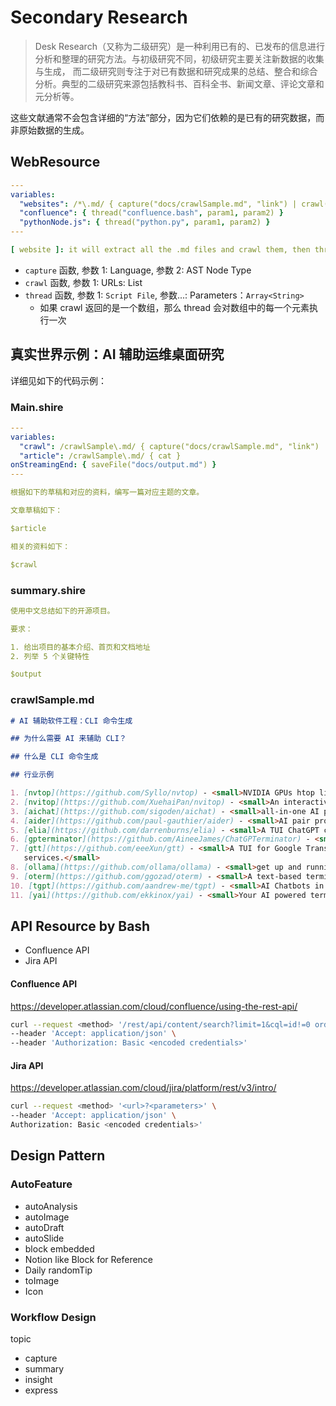 # Secondary Research

> Desk Research（又称为二级研究）是一种利用已有的、已发布的信息进行分析和整理的研究方法。与初级研究不同，初级研究主要关注新数据的收集与生成，
> 而二级研究则专注于对已有数据和研究成果的总结、整合和综合分析。典型的二级研究来源包括教科书、百科全书、新闻文章、评论文章和元分析等。

这些文献通常不会包含详细的“方法”部分，因为它们依赖的是已有的研究数据，而非原始数据的生成。

## WebResource

```yaml
---
variables:
  "websites": /*\.md/ { capture("docs/crawlSample.md", "link") | crawl() | thread("summary.shire") }
  "confluence": { thread("confluence.bash", param1, param2) }
  "pythonNode.js": { thread("python.py", param1, param2) }
---

[ website ]: it will extract all the .md files and crawl them, then thread them with summary.shire, then return the result.
```

- `capture` 函数, 参数 1: Language, 参数 2: AST Node Type
- `crawl` 函数, 参数 1: URLs: List<String>
- `thread` 函数, 参数 1: `Script File`, 参数...: Parameters：`Array<String>`
    - 如果 crawl 返回的是一个数组，那么 thread 会对数组中的每一个元素执行一次

## 真实世界示例：AI 辅助运维桌面研究

详细见如下的代码示例：

### Main.shire

```yaml
---
variables:
  "crawl": /crawlSample\.md/ { capture("docs/crawlSample.md", "link") | crawl() | thread(".shire/research/summary.shire") }
  "article": /crawlSample\.md/ { cat }
onStreamingEnd: { saveFile("docs/output.md") }
---

根据如下的草稿和对应的资料，编写一篇对应主题的文章。

文章草稿如下：

$article

相关的资料如下：

$crawl
```

### summary.shire

```yaml
使用中文总结如下的开源项目。

要求：

1. 给出项目的基本介绍、首页和文档地址
2. 列举 5 个关键特性

$output
````

### crawlSample.md

```md
# AI 辅助软件工程：CLI 命令生成

## 为什么需要 AI 来辅助 CLI？

## 什么是 CLI 命令生成

## 行业示例

1. [nvtop](https://github.com/Syllo/nvtop) - <small>NVIDIA GPUs htop like monitoring tool</small>
2. [nvitop](https://github.com/XuehaiPan/nvitop) - <small>An interactive NVIDIA-GPU process viewer and beyond.</small>
3. [aichat](https://github.com/sigoden/aichat) - <small>all-in-one AI powered CLI chat and copilot.</small>
4. [aider](https://github.com/paul-gauthier/aider) - <small>AI pair programming in your terminal</small>
5. [elia](https://github.com/darrenburns/elia) - <small>A TUI ChatGPT client built with Textual</small>
6. [gpterminator](https://github.com/AineeJames/ChatGPTerminator) - <small>A TUI for OpenAI's ChatGPT</small>
7. [gtt](https://github.com/eeeXun/gtt) - <small>A TUI for Google Translate, ChatGPT, DeepL and other AI
   services.</small>
8. [ollama](https://github.com/ollama/ollama) - <small>get up and running with large language models locally.</small>
9. [oterm](https://github.com/ggozad/oterm) - <small>A text-based terminal client for ollama.</small>
10. [tgpt](https://github.com/aandrew-me/tgpt) - <small>AI Chatbots in the terminal without needing API keys.</small>
11. [yai](https://github.com/ekkinox/yai) - <small>Your AI powered terminal assistant</small>
```

## API Resource by Bash

- Confluence API
- Jira API

#### Confluence API

https://developer.atlassian.com/cloud/confluence/using-the-rest-api/

```bash
curl --request <method> '/rest/api/content/search?limit=1&cql=id!=0 order by lastmodified desc' \
--header 'Accept: application/json' \
--header 'Authorization: Basic <encoded credentials>'
```

#### Jira API

https://developer.atlassian.com/cloud/jira/platform/rest/v3/intro/

```bash
curl --request <method> '<url>?<parameters>' \
--header 'Accept: application/json' \
Authorization: Basic <encoded credentials>'
```

## Design Pattern

### AutoFeature

- autoAnalysis
- autoImage
- autoDraft
- autoSlide
- block embedded
- Notion like Block for Reference
- Daily randomTip
- toImage
- Icon

### Workflow Design

topic

- capture
- summary
- insight
- express
